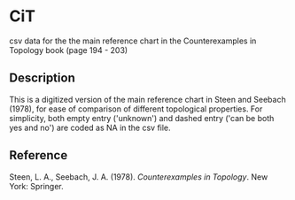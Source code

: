 # CiT
csv data for the the main reference chart in the Counterexamples in Topology book (page 194 - 203)

## Description
This is a digitized version of the main reference chart in Steen and Seebach (1978), for ease of comparison of different topological properties. For simplicity, both empty entry ('unknown') and dashed entry ('can be both yes and no') are coded as NA in the csv file.

## Reference
Steen, L. A., Seebach, J. A. (1978). _Counterexamples in Topology_. New York: Springer.
